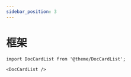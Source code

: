 ```yaml
---
sidebar_position: 3
---
```


# 框架

```mdx-code-block
import DocCardList from '@theme/DocCardList';

<DocCardList />
```
